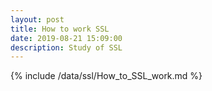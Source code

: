 ```yaml
---
layout: post
title: How to work SSL
date: 2019-08-21 15:09:00
description: Study of SSL
---
```


{% include /data/ssl/How_to_SSL_work.md %}
